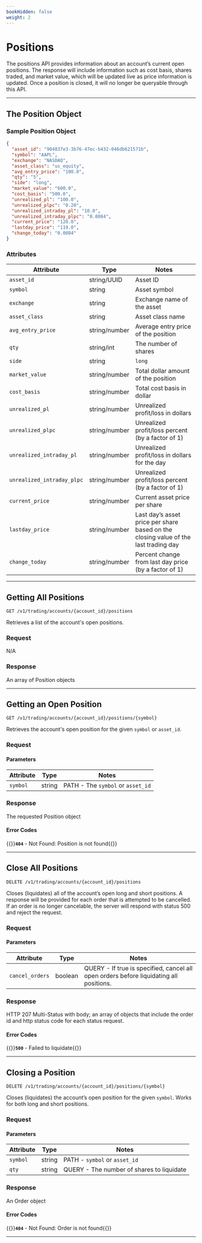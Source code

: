 ```yaml
---
bookHidden: false
weight: 2
---
```


# Positions

The positions API provides information about an account’s current open positions. The response will include information such as cost basis, shares traded, and market value, which will be updated live as price information is updated. Once a position is closed, it will no longer be queryable through this API.

---

## **The Position Object**

### Sample Position Object

```json
{
  "asset_id": "904837e3-3b76-47ec-b432-046db621571b",
  "symbol": "AAPL",
  "exchange": "NASDAQ",
  "asset_class": "us_equity",
  "avg_entry_price": "100.0",
  "qty": "5",
  "side": "long",
  "market_value": "600.0",
  "cost_basis": "500.0",
  "unrealized_pl": "100.0",
  "unrealized_plpc": "0.20",
  "unrealized_intraday_pl": "10.0",
  "unrealized_intraday_plpc": "0.0084",
  "current_price": "120.0",
  "lastday_price": "119.0",
  "change_today": "0.0084"
}
```

### Attributes

| Attribute                  | Type          | Notes                                                                               |
| -------------------------- | ------------- | ----------------------------------------------------------------------------------- |
| `asset_id`                 | string/UUID   | Asset ID                                                                            |
| `symbol`                   | string        | Asset symbol                                                                        |
| `exchange`                 | string        | Exchange name of the asset                                                          |
| `asset_class`              | string        | Asset class name                                                                    |
| `avg_entry_price`          | string/number | Average entry price of the position                                                 |
| `qty`                      | string/int    | The number of shares                                                                |
| `side`                     | string        | `long`                                                                              |
| `market_value`             | string/number | Total dollar amount of the position                                                 |
| `cost_basis`               | string/number | Total cost basis in dollar                                                          |
| `unrealized_pl`            | string/number | Unrealized profit/loss in dollars                                                   |
| `unrealized_plpc`          | string/number | Unrealized profit/loss percent (by a factor of 1)                                   |
| `unrealized_intraday_pl`   | string/number | Unrealized profit/loss in dollars for the day                                       |
| `unrealized_intraday_plpc` | string/number | Unrealized profit/loss percent (by a factor of 1)                                   |
| `current_price`            | string/number | Current asset price per share                                                       |
| `lastday_price`            | string/number | Last day’s asset price per share based on the closing value of the last trading day |
| `change_today`             | string/number | Percent change from last day price (by a factor of 1)                               |

---

## **Getting All Positions**

`GET /v1/trading/accounts/{account_id}/positions`

Retrieves a list of the account's open positions.

### Request

N/A

### Response

An array of Position objects

---

## **Getting an Open Position**

`GET /v1/trading/accounts/{account_id}/positions/{symbol}`

Retrieves the account's open position for the given `symbol` or `asset_id`.

### Request

#### Parameters

| Attribute | Type   | Notes                             |
| --------- | ------ | --------------------------------- |
| `symbol`  | string | PATH - The `symbol` or `asset_id` |

### Response

The requested Position object

#### Error Codes

{{<hint warning>}}**`404`** - Not Found: Position is not found{{</hint>}}

---

## **Close All Positions**

`DELETE /v1/trading/accounts/{account_id}/positions`

Closes (liquidates) all of the account’s open long and short positions. A response will be provided for each order that is attempted to be cancelled. If an order is no longer cancelable, the server will respond with status 500 and reject the request.

### Request

#### Parameters

| Attribute       | Type    | Notes                                                                                  |
| --------------- | ------- | -------------------------------------------------------------------------------------- |
| `cancel_orders` | boolean | QUERY - If true is specified, cancel all open orders before liquidating all positions. |

### Response

HTTP 207 Multi-Status with body; an array of objects that include the order id and http status code for each status request.

#### Error Codes

{{<hint warning>}}**`500`** - Failed to liquidate{{</hint>}}

---

## **Closing a Position**

`DELETE /v1/trading/accounts/{account_id}/positions/{symbol}`

Closes (liquidates) the account’s open position for the given `symbol`. Works for both long and short positions.

### Request

#### Parameters

| Attribute | Type   | Notes                                     |
| --------- | ------ | ----------------------------------------- |
| `symbol`  | string | PATH - `symbol` or `asset_id`             |
| `qty`     | string | QUERY - The number of shares to liquidate |

### Response

An Order object

#### Error Codes

{{<hint warning>}}**`404`** - Not Found: Order is not found{{</hint>}}

---
